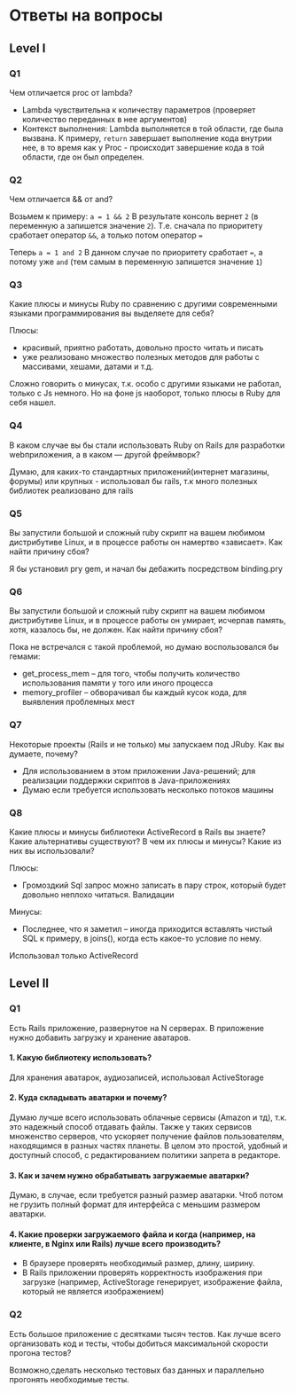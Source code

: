 # Ответы на вопросы

## Level I

### Q1

Чем отличается proc от lambda? 

-  Lambda чувствительна к количеству параметров (проверяет количество переданных в нее аргументов)
-  Контекст выполнения: Lambda выполняется в той области, где была вызвана. К примеру, `return` завершает выполнение кода внутрии нее, в то время как у Proc - происходит завершение кода в той области, где он был определен.

### Q2

Чем отличается && от and? 

Возьмем к примеру: `a = 1 && 2` В результате консоль вернет `2` (в переменную а запишется значение `2`). Т.е. сначала по приоритету сработает оператор `&&`, а только потом оператор `=`

Теперь `a = 1 and 2` В данном случае по приоритету сработает `=`, а потому уже `and` (тем самым в переменную запишется значение `1`)

### Q3

Какие плюсы и минусы Ruby по сравнению с другими современными языками
программирования вы выделяете для себя? 

Плюсы:
- красивый, приятно работать, довольно просто читать и писать
- уже реализовано множество полезных методов для работы с массивами, хешами, датами и т.д.

Сложно говорить о минусах, т.к. особо с другими языками не работал, только с Js немного. Но на фоне js наоборот, только плюсы в Ruby для себя нашел.

### Q4

В каком случае вы бы стали использовать Ruby on Rails для разработки webприложения, а в каком — другой фреймворк?

Думаю, для каких-то стандартных приложений(интернет магазины, форумы) или крупных - использовал бы rails, т.к много полезных библиотек реализовано для rails

### Q5

Вы запустили большой и сложный ruby скрипт на вашем любимом дистрибутиве Linux, и в процессе работы он намертво «зависает». Как найти причину сбоя?

Я бы установил pry gem, и начал бы дебажить посредством binding.pry

### Q6

Вы запустили большой и сложный ruby скрипт на вашем любимом дистрибутиве Linux, и в процессе работы он умирает, исчерпав память, хотя, казалось бы, не должен. Как найти причину сбоя? 

Пока не встречался с такой проблемой, но думаю воспользовался бы гемами: 
- get_process_mem – для того, чтобы получить количество использования памяти у того или иного процесса
- memory_profiler – обворачивал бы каждый кусок кода, для выявления проблемных мест

### Q7

Некоторые проекты (Rails и не только) мы запускаем под JRuby. Как вы думаете, почему?

- Для использованием в этом приложении Java-решений; для реализации поддержки скриптов в Java-приложениях
- Думаю если требуется использовать несколько потоков машины

### Q8

Какие плюсы и минусы библиотеки ActiveRecord в Rails вы знаете? Какие альтернативы существуют? В чем их плюсы и минусы? Какие из них вы использовали?

Плюсы:
- Громоздкий Sql запрос можно записать в пару строк, который будет довольно неплохо читаться.
Валидации

Минусы:
- Последнее, что я заметил – иногда приходится вставлять чистый SQL
к примеру, в joins(), когда есть какое-то условие по нему.

Использовал только ActiveRecord

## Level II

### Q1

Есть Rails приложение, развернутое на N серверах. В приложение нужно добавить загрузку и хранение аватаров.

#### 1. Какую библиотеку использовать?

Для хранения аватарок, аудиозаписей, использовал ActiveStorage

#### 2. Куда складывать аватарки и почему?

Думаю лучше всего использовать облачные сервисы (Amazon и тд), т.к. это надежный способ отдавать файлы.
Также у таких сервисов множенство серверов, что ускоряет получение файлов пользователям, находящимся в разных частях планеты.
В целом это простой, удобный и доступный способ, с редактированием политики запрета в редакторе.

#### 3. Как и зачем нужно обрабатывать загружаемые аватарки? 

Думаю, в случае, если требуется разный размер аватарки. Чтоб потом не грузить полный формат для интерфейса с меньшим размером аватарки.

#### 4. Какие проверки загружаемого файла и когда (например, на клиенте, в Nginx или Rails) лучше всего производить?

- В браузере проверять необходимый размер, длину, ширину.
- В Rails приложении проверять корректность изображения при загрузке (например, ActiveStorage генерирует, изображение файла, который не является изображением)

### Q2

Есть большое приложение с десятками тысяч тестов. Как лучше всего организовать код и тесты, чтобы добиться максимальной скорости прогона тестов?

Возможно,сделать несколько тестовых баз данных и параллельно прогонять необходимые тесты.
